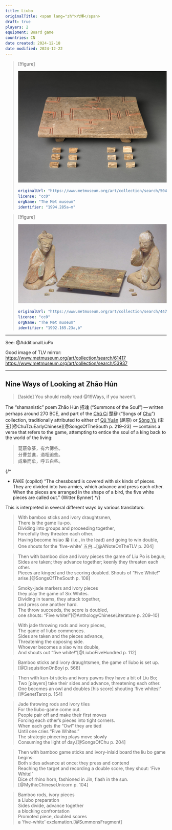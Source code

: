 ```yaml
---
title: Liubo
originalTitle: <span lang="zh">六博</span>
draft: true
players: 2
equipment: Board game
countries: CN
date created: 2024-12-18
date modified: 2024-12-22
---
```


> [!figure]
>
> ![](DP372026.jpg)
>
> ```yaml
> originalUrl: "https://www.metmuseum.org/art/collection/search/50484"
> license: "cc0"
> orgName: "The Met museum"
> identifier: "1994.285a–m"
> ```

> [!figure]
>
> ![](1992_165_23ab-1994_285a-m.jpg)
>
> ```yaml
> originalUrl: "https://www.metmuseum.org/art/collection/search/44732" 
> license: "cc0"
> orgName: "The Met museum"
> identifier: "1992.165.23a,b"
> ```

---

See: @AdditionalLiuPo

Good image of TLV mirror: https://www.metmuseum.org/art/collection/search/61417
https://www.metmuseum.org/art/collection/search/53937

---


## Nine Ways of Looking at <span lang="cmn-Latn-pinyin">Zhāo Hún</span>

> [!aside]
> You should really read @19Ways, if you haven’t.

The “shamanistic” poem <span lang="cmn-Latn-pinyin" class="noun">Zhāo Hún</span> <span lang="zh">招魂</span> (“Summons of the Soul”) — written perhaps around 270 <abbr>BCE</abbr>, and part of the [<span lang="cmn-Latn-pinyin" class="noun">Chǔ Cí</span>](http://www.chinaknowledge.de/Literature/Poetry/chuci.html) <span lang="zh">楚辭</span> (“Songs of [Chu](https://en.wikipedia.org/wiki/Chu_(state))”) collection, traditionally attributed to either of [<span lang="cmn-Latn-pinyin" class="noun">Qū Yuán</span>](https://en.wikipedia.org/wiki/Qu_Yuan) (<span lang="zh">屈原</span>) or [<span lang="cmn-Latn-pinyin" class="noun">Sòng Yù</span>](https://en.wikipedia.org/wiki/Song_Yu) (<span lang="zh">宋玉</span>)[@ChuTzuEarlyChinese][@SongsOfTheSouth p. 219–23]  — contains a verse that refers to the game, attempting to entice the soul of a king back to the world of the living:

<blockquote lang="zh" class="blockquote">
菎蔽象棊，有六簙些。<br/>
分曹並進，遒相迫些。<br/>
成梟而牟，呼五白些。
</blockquote>

{/*
* FAKE (copilot) “The chessboard is covered with six kinds of pieces. They are divided into two armies, which advance and press each other. When the pieces are arranged in the shape of a bird, the five white pieces are called out.” (Witter Bynner)
*/}

This is interpreted in several different ways by various translators:

> With bamboo sticks and ivory draughtsmen,<br/>
> There is the game <span lang="zh-Latn">liu-po</span>.<br/>
> Dividing into groups and proceeding together,<br/>
> Forcefully they threaten each other.<br/>
> Having become <span lang="zh-Latn">hsiao</span> <span lang="zh">梟</span> (i.e., in the lead) and going to win double,<br/>
> One shouts for the ‘five-white’ <span lang="zh">五白</span>…[@ANoteOnTheTLV p. 204]

> Then with bamboo dice and ivory pieces the game of Liu Po is begun;<br/>
> Sides are taken; they advance together; keenly they threaten each other.<br/>
> Pieces are kinged and the scoring doubled. Shouts of “Five White!” arise.[@SongsOfTheSouth p. 108]

> Smoky-jade markers and ivory pieces<br/>
> they play the game of Six Whites.<br/>
> Dividing in teams, they attack together,<br/>
> and press one another hard.<br/>
> The throw succeeds, the score is doubled,<br/>
> one shouts: “Five white!”[@AnthologyChineseLiterature p. 209–10]

> With jade throwing rods and ivory pieces,<br/>
> The game of <span lang="zh-Latn">liubo</span> commences.<br/>
> Sides are taken and the pieces advance,<br/>
> Threatening the opposing side.<br/>
> Whoever becomes a <span lang="zh-Latn">xiao</span> wins double,<br/>
> And shouts out “five white!”[@LiuboFiveHundred p. 112]

> Bamboo sticks and ivory draughtsmen, the game of liubo is set up.  [@DisquisitionOnBoyi p. 568]

> Then with <span lang="zh-Latn">kun-bi</span> sticks and ivory pawns they have a bit of Liu Bo; <br/>
> Two [players] take their sides and advance, threatening each other. <br/>
> One becomes an owl and doubles [his score] shouting ‘five whites!’ [@SenetTarot p. 154]

> Jade throwing rods and ivory tiles<br/>
> For the liubo-game come out.<br/>
> People pair off and make their first moves<br/>
> Forcing each other’s pieces into tight corners.<br/>
> When each gets the “Owl” they are tied<br/>
> Until one cries “Five Whites.”<br/>
> The strategic pincering plays move slowly<br/>
> Consuming the light of day.[@SongsOfChu p. 204]

> Then with bamboo game sticks and ivory-inlaid board the liu bo game begins:<br/>
> Both sides advance at once: they press and contend<br/>
> Reaching the target and recording a double score, they shout: ‘Five White!’<br/>
> Dice of rhino horn, fashioned in Jin, flash in the sun.[@MythicChineseUnicorn p. 104]

> Bamboo rods, ivory pieces<br/>
> a Liubo preparation<br/>
> Sides divide, advance together<br/>
> a blocking confrontation<br/>
> Promoted piece, doubled scores<br/>
> a ‘five-white’ exclamation.[@SummonsFragment]
